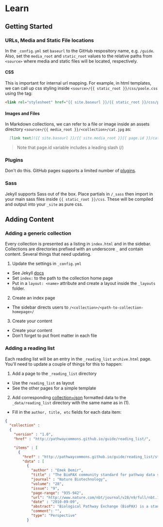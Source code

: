 # Learn

## Getting Started

### URLs, Media and Static File locations
In the `_config.yml` set `baseurl` to the GitHub respository  name, e.g. `/guide`. Also, set the `media_root` and `static_root` values to the relative paths from `<source>` where media and static files will be located, respectively.

#### CSS  
This is important for internal url mapping. For example, in html templates, we can call up css styling inside `<source>/{{ static_root }}/css/poole.css` using the tag:

``` html
<link rel="stylesheet" href="{{ site.baseurl }}/{{ static_root }}/css/poole.css">
```

#### Images and Files  
In Markdown collections, we can refer to a file or image inside an assets directory  `<source>/{{ media_root }}/<collection>/cat.jpg` as:

``` markdown
  [link text]({{ site.baseurl }}/{{ site.media_root }}{{ page.id }}/cat.jpg)
```
> Note that page.id variable includes a leading slash (/)

### Plugins
Don't do this. GitHub pages supports a limited number of [plugins](https://jekyllrb.com/docs/plugins/).

### Sass
Jekyll supports Sass out of the box. Place partials in `/_sass` then import in your main sass files inside `{{ static_root }}/css`. These will be compiled and output into your `_site` as pure css.


## Adding Content  

### Adding a generic collection
Every collection is presented as a listing in `index.html` and in the sidebar. Collections are directories prefixed with an underscore `_`  and contain content. Several things that need updating.

1. Update the settings in `_config.yml`
  * See Jekyll [docs](https://jekyllrb.com/docs/collections/)
  * Set `index:` to the path to the collection home page
  * Put in a `layout: <name>` attribute and create a layout inside the `_layouts` folder.

2. Create an index page
  * The sidebar directs users to `/<collection>/<path-to-collection-homepage>/`  

3. Create your content
  * Create your content
  * Don't forget to put front matter in each file

### Adding a reading list
Each reading list will be an entry in the `_reading_list` `archive.html` page.  You'll need to update a couple of things for this to happen:

1. Add a page to the `_reading_list` directory
  * Use the `reading_list` as layout
  * See the other pages for a simple template
2. Add corresponding [collection+json](http://amundsen.com/media-types/collection/) formatted data to the `_data/reading_list` directory with the same name as in (1).
  * Fill in the `author, title, etc` fields for each data item:
```json
{
  "collection" :
  {
    "version" : "1.0",
    "href" : "http://pathwaycommons.github.io/guide/reading_list/",

    "items" : [
      {
        "href" : "http://pathwaycommons.github.io/guide/reading_list/standards/",
        "data" : [
          {
            "author" : "Emek Demir",
            "title" : "The BioPAX community standard for pathway data sharing",
            "journal" : "Nature Biotechnology",
            "volume": "28",
            "issue": "9",
            "page-range": "935-942",
            "url": "http://www.nature.com/nbt/journal/v28/n9/full/nbt.1666.html",
            "date" : "2010-09-09",
            "abstract": "Biological Pathway Exchange (BioPAX) is a standard language to represent biological pathways at the molecular and cellular level and to facilitate the exchange of pathway data. The rapid growth of the volume of pathway data has spurred the development of databases and computational tools to aid interpretation; however, use of these data is hampered by the current fragmentation of pathway information across many databases with incompatible formats. BioPAX, which was created through a community process, solves this problem by making pathway data substantially easier to collect, index, interpret and share. BioPAX can represent metabolic and signaling pathways, molecular and genetic interactions and gene regulation networks. Using BioPAX, millions of interactions, organized into thousands of pathways, from many organisms are available from a growing number of databases. This large amount of pathway data in a computable form will support visualization, analysis and biological discovery.",
            "comment": "",
            "type": "Perspective"
          }
```  
